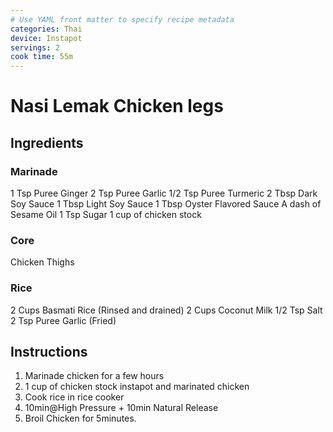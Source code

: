 ```yaml
---
# Use YAML front matter to specify recipe metadata
categories: Thai
device: Instapot
servings: 2
cook time: 55m
---
```


# Nasi Lemak Chicken legs

## Ingredients

### Marinade
1 Tsp Puree Ginger
2 Tsp Puree Garlic
1/2 Tsp Puree Turmeric
2 Tbsp Dark Soy Sauce
1 Tbsp Light Soy Sauce
1 Tbsp Oyster Flavored Sauce
A dash of Sesame Oil
1 Tsp Sugar
1 cup of chicken stock

### Core
Chicken Thighs

### Rice
2 Cups Basmati Rice (Rinsed and drained)
2 Cups Coconut Milk
1/2 Tsp Salt
2 Tsp Puree Garlic (Fried)

## Instructions
1. Marinade chicken for a few hours
2. 1 cup of chicken stock instapot and marinated chicken
3. Cook rice in rice cooker
3. 10min@High Pressure + 10min Natural Release
4. Broil Chicken for 5minutes. 
